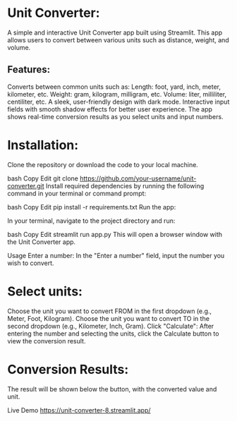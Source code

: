 # Unit Converter:
A simple and interactive Unit Converter app built using Streamlit. This app allows users to convert between various units such as distance, weight, and volume.
## Features:
 Converts between common units such as:
Length: foot, yard, inch, meter, kilometer, etc.
Weight: gram, kilogram, milligram, etc.
Volume: liter, milliliter, centiliter, etc.
A sleek, user-friendly design with dark mode.
Interactive input fields with smooth shadow effects for better user experience.
The app shows real-time conversion results as you select units and input numbers.


# Installation:
Clone the repository or download the code to your local machine.

bash
Copy
Edit
git clone https://github.com/your-username/unit-converter.git
Install required dependencies by running the following command in your terminal or command prompt:

bash
Copy
Edit
pip install -r requirements.txt
Run the app:

In your terminal, navigate to the project directory and run:

bash
Copy
Edit
streamlit run app.py
This will open a browser window with the Unit Converter app.

Usage
Enter a number: In the "Enter a number" field, input the number you wish to convert.

# Select units:

Choose the unit you want to convert FROM in the first dropdown (e.g., Meter, Foot, Kilogram).
Choose the unit you want to convert TO in the second dropdown (e.g., Kilometer, Inch, Gram).
Click "Calculate": After entering the number and selecting the units, click the Calculate button to view the conversion result.

# Conversion Results:
The result will be shown below the button, with the converted value and unit.


 Live Demo https://unit-converter-8.streamlit.app/







